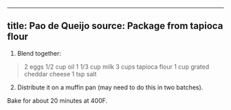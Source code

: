 
---
title: Pao de Queijo
source: Package from tapioca flour
---

1) Blend together:

> 2 eggs
> 1/2 cup oil
> 1 1/3 cup milk
> 3 cups tapioca flour
> 1 cup grated cheddar cheese
> 1 tsp salt

2) Distribute it on a muffin pan (may need to do this in two batches).

Bake for about 20 minutes at 400F.

